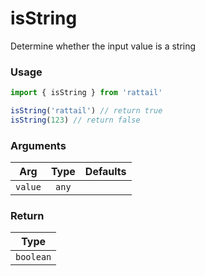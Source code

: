 # isString

Determine whether the input value is a string

### Usage

```ts
import { isString } from 'rattail'

isString('rattail') // return true
isString(123) // return false
```

### Arguments

| Arg     | Type  | Defaults |
| ------- | :---: | -------: |
| `value` | `any` |          |

### Return

|   Type    |
| :-------: |
| `boolean` |
